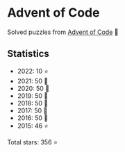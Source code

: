 # Advent of Code

Solved puzzles from [Advent of Code](https://adventofcode.com) :christmas_tree:

## Statistics

- 2022: 10 :star:
- 2021: 50 :star2:
- 2020: 50 :star2:
- 2019: 50 :star2:
- 2018: 50 :star2:
- 2017: 50 :star2:
- 2016: 50 :star2:
- 2015: 46 :star:

Total stars: 356 :star:
